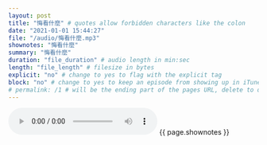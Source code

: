 ```yaml
---
layout: post
title: "悔看什麼" # quotes allow forbidden characters like the colon
date: "2021-01-01 15:44:27"
file: "/audio/悔看什麼.mp3"
shownotes: "悔看什麼"
summary: "悔看什麼"
duration: "file_duration" # audio length in min:sec
length: "file_length" # filesize in bytes
explicit: "no" # change to yes to flag with the explicit tag
block: "no" # change to yes to keep an episode from showing up in iTunes
# permalink: /1 # will be the ending part of the pages URL, delete to default to the title
---
```


<audio controls>
<source src="{{site.url}}{{site.baseurl}}{{ page.file }}" type="audio/x-mp3">
Your browser does not support the audio element.
</audio>
{{ page.shownotes }}
